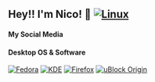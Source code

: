 ## Hey!! I'm Nico! 👋 [![Linux](https://img.shields.io/badge/Linux-FCC624?style=for-the-badge&logo=linux&logoColor=black)](https://kernel.org/)

#### My Social Media


#### Desktop OS & Software
[![Fedora](https://img.shields.io/badge/Fedora-294172?style=for-the-badge&logo=fedora&logoColor=white)](https://fedoraproject.org/)
[![KDE](https://img.shields.io/badge/KDE-1D99F3?style=for-the-badge&logo=kde&logoColor=fff)](https://kde.org/)
[![Firefox](https://img.shields.io/badge/Firefox-FF7139?style=for-the-badge&logo=firefox%20browser&logoColor=fff)](https://firefox.com/)
[![uBlock Origin](https://img.shields.io/badge/uBlock%20Origin-800000?style=for-the-badge&logo=ublock%20origin&logoColor=fff)](https://github.com/gorhill/uBlock/)